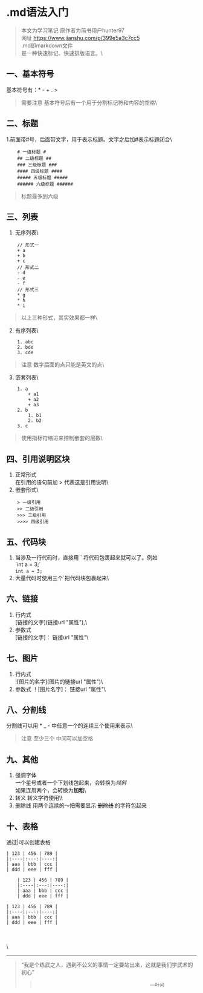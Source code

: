 # .md语法入门 #
> 本文为学习笔记 原作者为简书用户hunter97\
> 网址 https://www.jianshu.com/p/399e5a3c7cc5
\
.md即markdown文件\
是一种快速标记、快速排版语言。\

## 一、基本符号 ##
基本符号有：* - + . >
>需要注意 基本符号后有一个用于分割标记符和内容的空格\

## 二、标题 ##
1.前面带#号，后面带文字，用于表示标题。文字之后加#表示标题闭合\
```
	# 一级标题 #
	## 二级标题 ##
	### 三级标题 ###
	#### 四级标题 ####
	##### 五极标题 #####
	###### 六级标题 ######
```
> 标题最多到六级

## 三、列表 ##
1. 无序列表\
```
	// 形式一
	+ a
	+ b
	+ c
	// 形式二
	- d
	- e
	- f
	// 形式三
	* g
	* h
	* i
```
> 以上三种形式，其实效果都一样\
2. 有序列表\
```
	1. abc
	2. bde
	3. cde
```
> 注意 数字后面的点只能是英文的点\
3. 嵌套列表\
```
	1. a
		+ a1
		+ a2
		+ a3
	2. b
		1. b1
		2. b2
	3. c
```
> 使用指标符缩进来控制嵌套的层数\

## 四、引用说明区块 ##
1. 正常形式\
在引用的语句前加 > 代表这是引用说明\
2. 嵌套形式\
```
	> 一级引用
	>> 二级引用
	>>> 三级引用
	>>>> 四级引用
```

## 五、代码块 ##
1. 当涉及一行代码时，直接用 \` 将代码包裹起来就可以了。例如\
\`int a = 3;\`\
`int a = 3;`
2. 大量代码时使用三个\`把代码块包裹起来\

## 六、链接 ##
1. 行内式\
 \[链接的文字\]\(链接url "属性"\),\
2. 参数式\
 \[链接的文字\]： 链接url "属性"\

## 七、图片 ##
1. 行内式\
 !\[图片的名字\]\(图片的链接url "属性"\)\
2. 参数式
 ！\[图片名字\]： 链接url "属性"\

## 八、分割线 ##
分割线可以用 * _ - 中任意一个的连续三个使用来表示\
> 注意 至少三个 中间可以加空格

## 九、其他 ##
1. 强调字体\
 一个星号或者一个下划线包起来，会转换为*倾斜*\
 如果连用两个，会转换为**加粗**\
2. 转义
转义字符使用\\\
3. 删除线
	用两个连续的～把需要显示 ~~删除线~~ 的字符包起来

## 十、表格 ##
通过\|可以创建表格

	| 123 | 456 | 789 |
	|:----|:---:|----:|
	| aaa | bbb | ccc |
	| ddd | eee | fff |
```
	| 123 | 456 | 789 |
	|:----|:---:|----:|
	| aaa | bbb | ccc |
	| ddd | eee | fff |
```

	| 123 | 456 | 789 |
	|:----|:---:|----:|
	| aaa | bbb | ccc |
	| ddd | eee | fff |
\
\
\

- - -



>“我是个练武之人，遇到不公义的事情一定要站出来，这就是我们学武术的初心”
>>                                               ——叶问